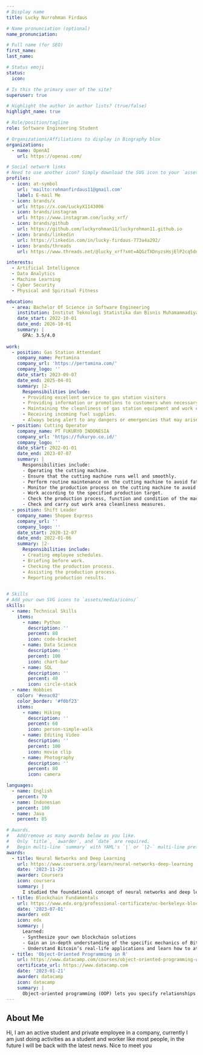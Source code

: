 ```yaml
---
# Display name
title: Lucky Nurrohman Firdaus

# Name pronunciation (optional)
name_pronunciation: 

# Full name (for SEO)
first_name: 
last_name: 

# Status emoji
status:
  icon: 

# Is this the primary user of the site?
superuser: true

# Highlight the author in author lists? (true/false)
highlight_name: true

# Role/position/tagline
role: Software Engineering Student

# Organizations/Affiliations to display in Biography blox
organizations:
  - name: OpenAI
    url: https://openai.com/

# Social network links
# Need to use another icon? Simply download the SVG icon to your `assets/media/icons/` folder.
profiles:
  - icon: at-symbol
    url: 'mailto:rohmanfirdaus11@gmail.com'
    label: E-mail Me
  - icon: brands/x
    url: https://x.com/LuckyX1143006
  - icon: brands/instagram
    url: https://www.instagram.com/lucky_xrf/
  - icon: brands/github
    url: https://github.com/luckyrohman11/luckyrohman11.github.io
  - icon: brands/linkedin
    url: https://linkedin.com/in/lucky-firdaus-773a4a292/
  - icon: brands/threads
    url: https://www.threads.net/@lucky_xrf?xmt=AQGzTXDnyzsHsjElP2cq5dn64cUPEK5OAb88egnQogRRHU

interests:
  - Artificial Intelligence
  - Data Analytics
  - Machine Learning
  - Cyber Security
  - Physical and Spiritual Fitness

education:
  - area: Bachelor Of Science in Software Engineering
    institution: Institut Teknologi Statistika dan Bisnis Muhamammadiyah Semarang
    date_start: 2022-10-01
    date_end: 2026-10-01
    summary: |
      GPA: 3.5/4.0
  
work:
  - position: Gas Station Attendant
    company_name: Pertamina
    company_url: 'https://pertamina.com/'
    company_logo: ''
    date_start: 2023-09-07
    date_end: 2025-04-01 
    summary: |2-
      Responsibilities include:
      - Providing excellent service to gas station visitors
      - Providing information or promotions to customers when necessary.
      - Maintaining the cleanliness of gas station equipment and work environment.
      - Receiving incoming fuel supplies.
      - Always being alert to any dangers or emergencies that may arise.
  - position: Cutting Operator
    company_name: PT FUKURYO INDONESIA
    company_url: 'https://fukuryo.co.id/'
    company_logo: ''
    date_start: 2022-01-01
    date_end: 2023-07-07
    summary: |
      Responsibilities include:
      - Operating the cutting machine.
      - Ensure that the cutting machine runs well and smoothly.
      - Perform routine maintenance on the cutting machine to avoid fatal damage to the cutting machine.
      - Monitor the production process on the cutting machine to avoid production errors.
      - Work according to the specified production target.
      - Check the production process, function and condition of the machine, materials to be used, and so on.
      - Check and carry out work area cleanliness measures.
  - position: Shift Leader
    company_name: Shopee Express
    company_url: ''
    company_logo: ''
    date_start: 2020-12-07
    date_end: 2022-01-06
    summary: |2-
      Responsibilities include:
      - Creating employee schedules.
      - Briefing before work.
      - Checking the production process.
      - Assisting the production process.
      - Reporting production results.   
     

# Skills
# Add your own SVG icons to `assets/media/icons/`
skills:
  - name: Technical Skills
    items:
      - name: Python
        description: ''
        percent: 80
        icon: code-bracket
      - name: Data Science
        description: ''
        percent: 100
        icon: chart-bar
      - name: SQL
        description: ''
        percent: 40
        icon: circle-stack
  - name: Hobbies
    color: '#eeac02'
    color_border: '#f0bf23'
    items:
      - name: Hiking
        description: ''
        percent: 60
        icon: person-simple-walk
      - name: Editing Video
        description: ''
        percent: 100
        icon: movie clip
      - name: Photography
        description: ''
        percent: 80
        icon: camera

languages:
  - name: English
    percent: 70
  - name: Indonesian
    percent: 100
  - name: Java
    percent: 85

# Awards.
#   Add/remove as many awards below as you like.
#   Only `title`, `awarder`, and `date` are required.
#   Begin multi-line `summary` with YAML's `|` or `|2-` multi-line prefix and indent 2 spaces below.
awards:
  - title: Neural Networks and Deep Learning
    url: https://www.coursera.org/learn/neural-networks-deep-learning
    date: '2023-11-25'
    awarder: Coursera
    icon: coursera
    summary: |
      I studied the foundational concept of neural networks and deep learning. By the end, I was familiar with the significant technological trends driving the rise of deep learning; build, train, and apply fully connected deep neural networks; implement efficient (vectorized) neural networks; identify key parameters in a neural network’s architecture; and apply deep learning to your own applications.
  - title: Blockchain Fundamentals
    url: https://www.edx.org/professional-certificate/uc-berkeleyx-blockchain-fundamentals
    date: '2023-07-01'
    awarder: edX
    icon: edx
    summary: |
      Learned:
      - Synthesize your own blockchain solutions
      - Gain an in-depth understanding of the specific mechanics of Bitcoin
      - Understand Bitcoin’s real-life applications and learn how to attack and destroy Bitcoin, Ethereum, smart contracts and Dapps, and alternatives to Bitcoin’s Proof-of-Work consensus algorithm
  - title: 'Object-Oriented Programming in R'
    url: https://www.datacamp.com/courses/object-oriented-programming-with-s3-and-r6-in-r
    certificate_url: https://www.datacamp.com
    date: '2023-01-21'
    awarder: datacamp
    icon: datacamp
    summary: |
      Object-oriented programming (OOP) lets you specify relationships between functions and the objects that they can act on, helping you manage complexity in your code. This is an intermediate level course, providing an introduction to OOP, using the S3 and R6 systems. S3 is a great day-to-day R programming tool that simplifies some of the functions that you write. R6 is especially useful for industry-specific analyses, working with web APIs, and building GUIs.
---
```


## About Me

Hi, I am an active student and private employee in a company, currently I am just doing activities as a student and worker like most people, in the future I will be back with the latest news. Nice to meet you
